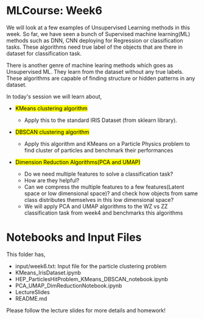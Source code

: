 # MLCourse: Week6

We will look at a few examples of Unsupervised Learning methods in this week. So far, we have seen a bunch of Supervised machine learning(ML) methods such as DNN, CNN deploying for Regression or classification tasks. These algorithms need true label of the objects that are there in dataset for classification task.

There is another genre of machine learing methods which goes as Unsupervised ML. They learn from the dataset without any true labels. These algorithms are capable of finding structure or hidden patterns in any dataset.

In today's session we will learn about,

- <mark>KMeans clustering algorithm</mark>
  - Apply this to the standard IRIS Dataset (from sklearn library).

- <mark>DBSCAN clustering algorithm</mark>
  - Apply this algorithm and KMeans on a Particle Physics problem to find cluster of particles and benchmark their performances

- <mark>Dimension Reduction Algorithms(PCA and UMAP)</mark>
  - Do we need multiple features to solve a classification task?
  - How are they helpful?
  - Can we compress the multiple features to a few features(Latent space or low dimensional space)? and check how objects from same class distributes themselves in this low dimensional space?
  - We will apply PCA and UMAP algorithms to the WZ vs ZZ classification task from week4 and benchmarks this algorithms


# Notebooks and Input Files
 This folder has,

- input/week6.txt: Input file for the particle clustering problem
- KMeans_IrisDataset.ipynb
- HEP_ParticlesHitProblem_KMeans_DBSCAN_notebook.ipynb
- PCA_UMAP_DimReductionNotebook.ipynb
- LectureSlides
- README.md


Please follow the lecture slides for more details and homework!













